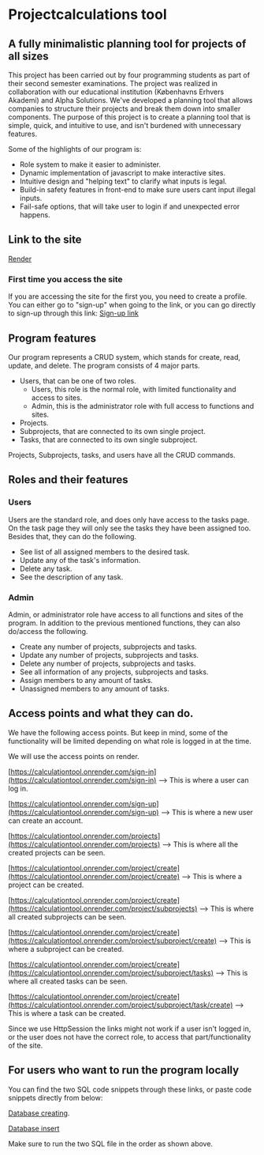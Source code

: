 # Projectcalculations tool

## A fully minimalistic planning tool for projects of all sizes

This project has been carried out by four programming students as part of their second semester examinations. The project was realized in collaboration with our educational institution (Københavns Erhvers Akademi) and Alpha Solutions. 
We've developed a planning tool that allows companies to structure their projects and break them down into smaller components. 
The purpose of this project is to create a planning tool that is simple, quick, and intuitive to use, and isn't burdened with unnecessary features.

Some of the highlights of our program is:
- Role system to make it easier to administer.
- Dynamic implementation of javascript to make interactive sites.
- Intuitive design and "helping text" to clarify what inputs is legal.
- Build-in safety features in front-end to make sure users cant input illegal inputs.
- Fail-safe options, that will take user to login if and unexpected error happens.

## Link to the site
[Render](https://calculationtool.onrender.com/sign-in)

### First time you access the site
If you are accessing the site for the first you, you need to create a profile.
You can either go to "sign-up" when going to the link, or you can go directly to sign-up through this link: [Sign-up link](https://calculationtool.onrender.com/sign-up)

## Program features

Our program represents a CRUD system, which stands for create, read, update, and delete. The program consists of 4 major parts.

- Users, that can be one of two roles.
  - Users, this role is the normal role, with limited functionality and access to sites.
  - Admin, this is the administrator role with full access to functions and sites.
- Projects.
- Subprojects, that are connected to its own single project.
- Tasks, that are connected to its own single subproject.

Projects, Subprojects, tasks, and users have all the CRUD commands. 

## Roles and their features

### Users

Users are the standard role, and does only have access to the tasks page. On the task page they will only see the tasks they have been assigned too. 
Besides that, they can do the following.
- See list of all assigned members to the desired task.
- Update any of the task's information.
- Delete any task.
- See the description of any task.

### Admin

Admin, or administrator role have access to all functions and sites of the program. 
In addition to the previous mentioned functions, they can also do/access the following.
- Create any number of projects, subprojects and tasks.
- Update any number of projects, subprojects and tasks.
- Delete any number of projects, subprojects and tasks.
- See all information of any projects, subprojects and tasks.
- Assign members to any amount of tasks.
- Unassigned members to any amount of tasks.

## Access points and what they can do.

We have the following access points.
But keep in mind, some of the functionality will be limited depending on what role is logged in at the time.

We will use the access points on render.

[https://calculationtool.onrender.com/sign-in](https://calculationtool.onrender.com/sign-in) --> This is where a user can log in.

[https://calculationtool.onrender.com/sign-up](https://calculationtool.onrender.com/sign-up) --> This is where a new user can create an account.

[https://calculationtool.onrender.com/projects](https://calculationtool.onrender.com/projects) --> This is where all the created projects can be seen.

[https://calculationtool.onrender.com/project/create](https://calculationtool.onrender.com/project/create) --> This is where a project can be created.

[https://calculationtool.onrender.com/project/create](https://calculationtool.onrender.com/project/subprojects) --> This is where all created subprojects can be seen.

[https://calculationtool.onrender.com/project/create](https://calculationtool.onrender.com/project/subproject/create) --> This is where a subproject can be created.

[https://calculationtool.onrender.com/project/create](https://calculationtool.onrender.com/project/subproject/tasks) --> This is where all created tasks can be seen.

[https://calculationtool.onrender.com/project/create](https://calculationtool.onrender.com/project/subproject/task/create) --> This is where a task can be created.

Since we use HttpSession the links might not work if a user isn't logged in, or the user does not have the correct role, to access that part/functionality of the site.


## For users who want to run the program locally

You can find the two SQL code snippets through these links, or paste code snippets directly from below:

[Database creating](https://github.com/JesperNielsen99/Projectcalculationtool/blob/main/SQL/productionDatabase/1-create-database.sql).

[Database insert](https://github.com/JesperNielsen99/Projectcalculationtool/blob/main/SQL/productionDatabase/2-insert-data.sql)

Make sure to run the two SQL file in the order as shown above.
